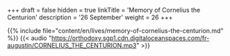 +++
draft = false
hidden = true
linkTitle = 'Memory of Cornelius the Centurion'
description = '26 September'
weight = 26
+++

{{% include file="content/en/lives/memory-of-cornelius-the-centurion.md" %}}
{{< audio "https://orthodoxy.sgp1.cdn.digitaloceanspaces.com/fr-augustin/CORNELIUS_THE_CENTURION.mp3" >}}

